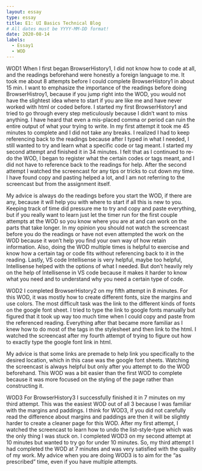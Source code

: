 ```yaml
---
layout: essay
type: essay
title: E1: UI Basics Technical Blog 
# All dates must be YYYY-MM-DD format!
date: 2020-08-14
labels:
  - Essay1
  - WOD
---
```


WOD1
When I first began BrowserHistory1, I did not know how to code at all, and the readings beforehand were honestly a foreign language to me. It took me about 8 attempts before I could complete BrowserHistory1 in about 15 min. I want to emphasize the importance of the readings before doing BrowserHistroy1, because if you jump right into the WOD, you would not have the slightest idea where to start if you are like me and have never worked with html or coded before. I started my first BrowserHistory1 and tried to go through every step meticulously because I didn’t want to miss anything. I have heard that even a mis-placed comma or period can ruin the entire output of what your trying to write. In my first attempt it took me 45 minutes to complete and I did not take any breaks. I realized I had to keep referencing back to the readings because after I typed in what I needed, I still wanted to try and learn what a specific code or tag meant. I started my second attempt and finished it in 34 minutes. I felt that as I continued to re-do the WOD, I began to register what the certain codes or tags meant, and I did not have to reference back to the readings for help. After the second attempt I watched the screencast for any tips or tricks to cut down my time. I have found copy and pasting helped a lot, and I am not referring to the screencast but from the assignment itself.

My advice is always do the readings before you start the WOD, if there are any, because it will help you with where to start if all this is new to you. Keeping track of time did pressure me to try and copy and paste everything, but if you really want to learn just let the timer run for the first couple attempts at the WOD so you know where you are at and can work on the parts that take longer. In my opinion you should not watch the screencast before you do the readings or have not even attempted the work on the WOD because it won’t help you find your own way of how retain information. Also, doing the WOD multiple times is helpful to exercise and know how a certain tag or code fits without referencing back to it in the reading. Lastly, VS code Intellisense is very helpful, maybe too helpful, Intellisense helped with the options of what I needed. But don’t heavily rely on the help of Intellisense in VS code because it makes it harder to know what you need and to understand why you need a certain type of code.


WOD2
I completed BrowserHistory2 on my fifth attempt in 8 minutes. For this WOD, it was mostly how to create different fonts, size the margins and use colors. The most difficult task was the link to the different kinds of fonts on the google font sheet. I tried to type the link to google fonts manually but figured that it took up way too much time when I could copy and paste from the referenced reading. Everything after that became more familiar as I knew how to do most of the tags in the stylesheet and then link to the html. I watched the screencast after my fourth attempt of trying to figure out how to exactly type the google font link in html.

My advice is that some links are premade to help link you specifically to the desired location, which in this case was the google font sheets. Watching the screencast is always helpful but only after you attempt to do the WOD beforehand. This WOD was a bit easier than the first WOD to complete because it was more focused on the styling of the page rather than constructing it.

WOD3
For BrowserHistory3 I successfully finished it in 7 minutes on my third attempt. This was the easiest WOD out of all 3 because I was familiar with the margins and paddings. I think for WOD3, if you did not carefully read the difference about margins and paddings are then it will be slightly harder to create a cleaner page for this WOD. After my first attempt, I watched the screencast to learn how to undo the list-style-type which was the only thing I was stuck on. I completed WOD3 on my second attempt at 10 minutes but wanted to try go for under 10 minutes. So, my third attempt I had completed the WOD at 7 minutes and was very satisfied with the quality of my work. My advice when you are doing WOD3 is to aim for the “as prescribed” time, even if you have multiple attempts.  
